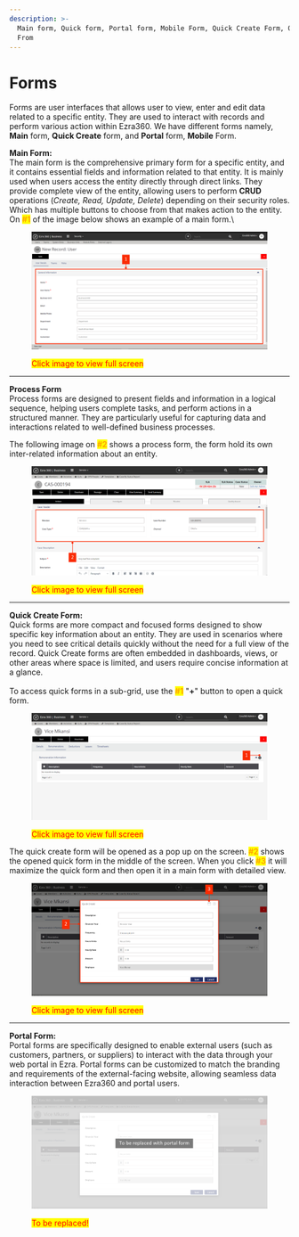 ```yaml
---
description: >-
  Main form, Quick form, Portal form, Mobile Form, Quick Create Form, Quick Peak
  From
---
```


# Forms

Forms are user interfaces that allows user to view, enter and edit data related to a specific entity. They are used to interact with records and perform various action within Ezra360. We have  different forms namely, **Main** form, **Quick Create** form, and **Portal** form, **Mobile** Form.

**Main Form:**\
The main form is the comprehensive primary form for a specific entity, and it contains essential fields and information related to that entity. It is mainly used when users access the entity directly through direct links. They provide complete view of the entity, allowing users to perform **CRUD** operations (_Create, Read, Update, Delete_) depending on their security roles. Which has multiple buttons to choose from that makes action to the entity.\
On <mark style="color:orange;">**#1**</mark> of the image below shows an example of a main form.\


<figure><img src="../../../.gitbook/assets/Untitled design 36 (2).png" alt=""><figcaption><p><mark style="color:red;">Click image to view full screen</mark></p></figcaption></figure>

***



**Process Form**\
Process forms are designed to present fields and information in a logical sequence, helping users complete tasks, and perform actions in a structured manner. They are particularly useful for capturing data and interactions related to well-defined business processes.

The following image on <mark style="color:orange;">**#2**</mark> shows a process form, the form hold its own inter-related information about an entity.

<figure><img src="../../../.gitbook/assets/Untitled design 5 (3).png" alt=""><figcaption><p><mark style="color:red;">Click image to view full screen</mark></p></figcaption></figure>

***



**Quick Create Form:**\
Quick forms are more compact and focused forms designed to show specific key information about an entity. They are used in scenarios where you need to see critical details quickly without the need for a full view of the record. Quick Create forms are often embedded in dashboards, views, or other areas where space is limited, and users require concise information at a glance.\
\
To access quick forms in a sub-grid, use the <mark style="color:orange;">**#1**</mark> "**+**" button to open a quick form.

<figure><img src="../../../.gitbook/assets/Untitled design 6.png" alt=""><figcaption><p><mark style="color:red;">Click image to view full screen</mark></p></figcaption></figure>

The quick create form will be opened as a pop up on the screen. <mark style="color:orange;">**#2**</mark> shows the opened quick form in the middle of the screen. When you click <mark style="color:orange;">**#3**</mark> it will maximize the quick form and then open it in a main form with detailed view.

<figure><img src="../../../.gitbook/assets/Untitled design 7 (4).png" alt=""><figcaption><p><mark style="color:red;">Click image to view full screen</mark></p></figcaption></figure>

***

**Portal Form:**\
Portal forms are specifically designed to enable external users (such as customers, partners, or suppliers) to interact with the data through your web portal in Ezra. Portal forms can be customized to match the branding and requirements of the external-facing website, allowing seamless data interaction between Ezra360 and portal users.

<figure><img src="../../../.gitbook/assets/Untitled design 8.png" alt=""><figcaption><p><mark style="color:red;">To be replaced!</mark></p></figcaption></figure>

